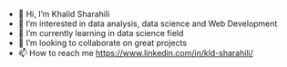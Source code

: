 - 👋 Hi, I’m Khalid Sharahili
- 👀 I’m interested in data analysis, data science and Web Development
- 🌱 I’m currently learning in data science field
- 💞️ I’m looking to collaborate on great projects
- 📫 How to reach me https://www.linkedin.com/in/kld-sharahili/

<!---
kaledhub/kaledhub is a ✨ special ✨ repository because its `README.md` (this file) appears on your GitHub profile.
You can click the Preview link to take a look at your changes.
--->
